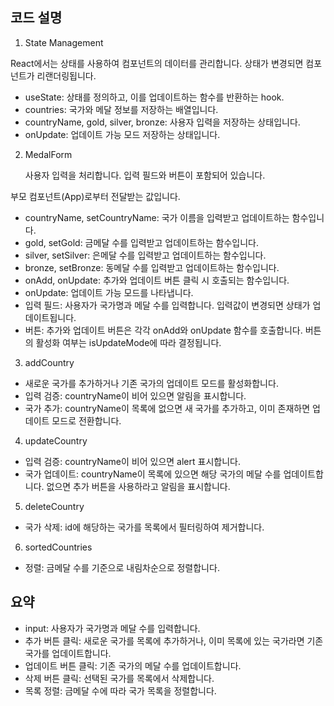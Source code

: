 ## 코드 설명

1. State Management

<State> React에서는 상태를 사용하여 컴포넌트의 데이터를 관리합니다. 상태가 변경되면 컴포넌트가 리랜더링됩니다.

- useState: 상태를 정의하고, 이를 업데이트하는 함수를 반환하는 hook.
- countries: 국가와 메달 정보를 저장하는 배열입니다.
- countryName, gold, silver, bronze: 사용자 입력을 저장하는 상태입니다.
- onUpdate: 업데이트 가능 모드 저장하는 상태입니다.

2. MedalForm

   사용자 입력을 처리합니다. 입력 필드와 버튼이 포함되어 있습니다.

<Props> 부모 컴포넌트(App)로부터 전달받는 값입니다.

- countryName, setCountryName: 국가 이름을 입력받고 업데이트하는 함수입니다.
- gold, setGold: 금메달 수를 입력받고 업데이트하는 함수입니다.
- silver, setSilver: 은메달 수를 입력받고 업데이트하는 함수입니다.
- bronze, setBronze: 동메달 수를 입력받고 업데이트하는 함수입니다.
- onAdd, onUpdate: 추가와 업데이트 버튼 클릭 시 호출되는 함수입니다.
- onUpdate: 업데이트 가능 모드를 나타냅니다.
- 입력 필드: 사용자가 국가명과 메달 수를 입력합니다. 입력값이 변경되면 상태가 업데이트됩니다.
- 버튼: 추가와 업데이트 버튼은 각각 onAdd와 onUpdate 함수를 호출합니다. 버튼의 활성화 여부는 isUpdateMode에 따라 결정됩니다.

3. addCountry

- 새로운 국가를 추가하거나 기존 국가의 업데이트 모드를 활성화합니다.
- 입력 검증: countryName이 비어 있으면 알림을 표시합니다.
- 국가 추가: countryName이 목록에 없으면 새 국가를 추가하고, 이미 존재하면 업데이트 모드로 전환합니다.

4. updateCountry

- 입력 검증: countryName이 비어 있으면 alert 표시합니다.
- 국가 업데이트: countryName이 목록에 있으면 해당 국가의 메달 수를 업데이트합니다. 없으면 추가 버튼을 사용하라고 알림을 표시합니다.

5. deleteCountry

- 국가 삭제: id에 해당하는 국가를 목록에서 필터링하여 제거합니다.

6. sortedCountries

- 정렬: 금메달 수를 기준으로 내림차순으로 정렬합니다.

## 요약

- input: 사용자가 국가명과 메달 수를 입력합니다.
- 추가 버튼 클릭: 새로운 국가를 목록에 추가하거나, 이미 목록에 있는 국가라면 기존 국가를 업데이트합니다.
- 업데이트 버튼 클릭: 기존 국가의 메달 수를 업데이트합니다.
- 삭제 버튼 클릭: 선택된 국가를 목록에서 삭제합니다.
- 목록 정렬: 금메달 수에 따라 국가 목록을 정렬합니다.
